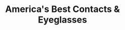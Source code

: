 ---
title: "America's Best Contacts & Eyeglasses"
url: /simpsonville/americas-best-contacts-und-eyeglasses/
shop: Optiker
---